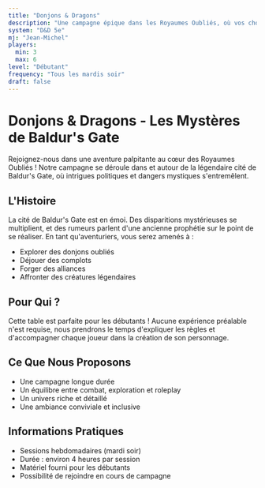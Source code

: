 ```yaml
---
title: "Donjons & Dragons"
description: "Une campagne épique dans les Royaumes Oubliés, où vos choix façonneront le destin du royaume."
system: "D&D 5e"
mj: "Jean-Michel"
players:
  min: 3
  max: 6
level: "Débutant"
frequency: "Tous les mardis soir"
draft: false
---
```


# Donjons & Dragons - Les Mystères de Baldur's Gate

Rejoignez-nous dans une aventure palpitante au cœur des Royaumes Oubliés ! Notre campagne se déroule dans et autour de la légendaire cité de Baldur's Gate, où intrigues politiques et dangers mystiques s'entremêlent.

## L'Histoire

La cité de Baldur's Gate est en émoi. Des disparitions mystérieuses se multiplient, et des rumeurs parlent d'une ancienne prophétie sur le point de se réaliser. En tant qu'aventuriers, vous serez amenés à :

- Explorer des donjons oubliés
- Déjouer des complots
- Forger des alliances
- Affronter des créatures légendaires

## Pour Qui ?

Cette table est parfaite pour les débutants ! Aucune expérience préalable n'est requise, nous prendrons le temps d'expliquer les règles et d'accompagner chaque joueur dans la création de son personnage.

## Ce Que Nous Proposons

- Une campagne longue durée
- Un équilibre entre combat, exploration et roleplay
- Un univers riche et détaillé
- Une ambiance conviviale et inclusive

## Informations Pratiques

- Sessions hebdomadaires (mardi soir)
- Durée : environ 4 heures par session
- Matériel fourni pour les débutants
- Possibilité de rejoindre en cours de campagne
